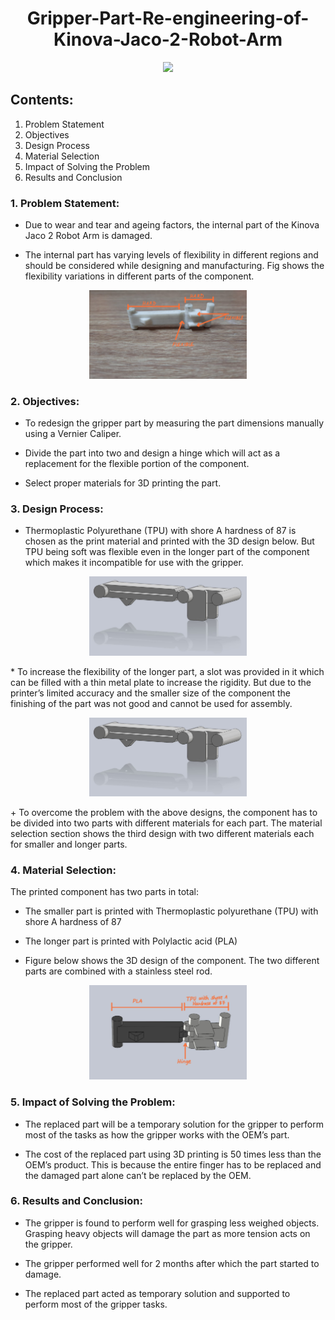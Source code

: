 <h1 align="center">Gripper-Part-Re-engineering-of-Kinova-Jaco-2-Robot-Arm</h1>

<p align="center">
<a href="https://www.youtube.com/watch?v=ohfX8vRgAaY"><img src="http://img.youtube.com/vi/ohfX8vRgAaY/0.jpg"></a>
</p>

## Contents:
1. Problem Statement
2. Objectives
3. Design Process
4. Material Selection
5. Impact of Solving the Problem
6. Results and Conclusion

### 1. Problem Statement:
- Due to wear and tear and ageing factors, the internal part of the Kinova Jaco 2 Robot Arm is damaged.
* The internal part has varying levels of flexibility in different regions and should be considered while designing and manufacturing. Fig shows the flexibility variations in different parts of the component.
<p align="center">
<img src="https://github.com/S-Nithish-Kumar/Gripper-Part-Re-engineering-of-Kinova-Jaco-2-Robot-Arm/blob/main/images/OEM_part_sample.jpg" height="50%" width="50%">
</p>

### 2. Objectives:
- To redesign the gripper part by measuring the part dimensions manually using a Vernier Caliper.
* Divide the part into two and design a hinge which will act as a replacement for the flexible portion of the component.
+ Select proper materials for 3D printing the part.

### 3. Design Process:
- Thermoplastic Polyurethane (TPU) with shore A hardness of 87 is chosen as the print material and printed with the 3D design below. But TPU being soft was flexible even in the longer part of the component which makes it incompatible for use with the gripper.
<p align="center">
<img src="https://github.com/S-Nithish-Kumar/Gripper-Part-Re-engineering-of-Kinova-Jaco-2-Robot-Arm/blob/main/images/single_piece_with_slot_no_hinge..JPG" height="50%" width="50%">
</p>
* To increase the flexibility of the longer part, a slot was provided in it which can be filled with a thin metal plate to increase the rigidity. But due to the printer’s limited accuracy and the smaller size of the component the finishing of the part was not good and cannot be used for assembly.
<p align="center">
<img src="https://github.com/S-Nithish-Kumar/Gripper-Part-Re-engineering-of-Kinova-Jaco-2-Robot-Arm/blob/main/images/single_piece_with_slot_no_hinge..JPG" height="50%" width="50%">
</p>
+ To overcome the problem with the above designs, the component has to be divided into two parts with different materials for each part. The material selection section shows the third design with two different materials each for smaller and longer parts.

### 4. Material Selection:
The printed component has two parts in total:
* The smaller part is printed with Thermoplastic polyurethane (TPU) with shore A hardness of 87
- The longer part is printed with Polylactic acid (PLA)
+ Figure below shows the 3D design of the component. The two different parts are combined with a stainless steel rod.
<p align="center">
<img src="https://github.com/S-Nithish-Kumar/Gripper-Part-Re-engineering-of-Kinova-Jaco-2-Robot-Arm/blob/main/images/redesigned_part.png" height="50%" width="50%">
</p>

### 5. Impact of Solving the Problem:
- The replaced part will be a temporary solution for the gripper to perform most of the tasks as how the gripper works with the OEM’s part.
+  The cost of the replaced part using 3D printing is 50 times less than the OEM’s product. This is because the entire finger has to be replaced and the damaged part alone can’t be replaced by the OEM.

### 6. Results and Conclusion:
- The gripper is found to perform well for grasping less weighed objects. Grasping heavy objects will damage the part as more tension acts on the gripper.
+ The gripper performed well for 2 months after which the part started to damage.
* The replaced part acted as temporary solution and supported to perform most of the gripper tasks.
